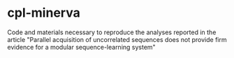 # cpl-minerva
Code and materials necessary to reproduce the analyses reported in the article "Parallel acquisition of uncorrelated sequences does not provide firm evidence for a modular sequence-learning system" 
